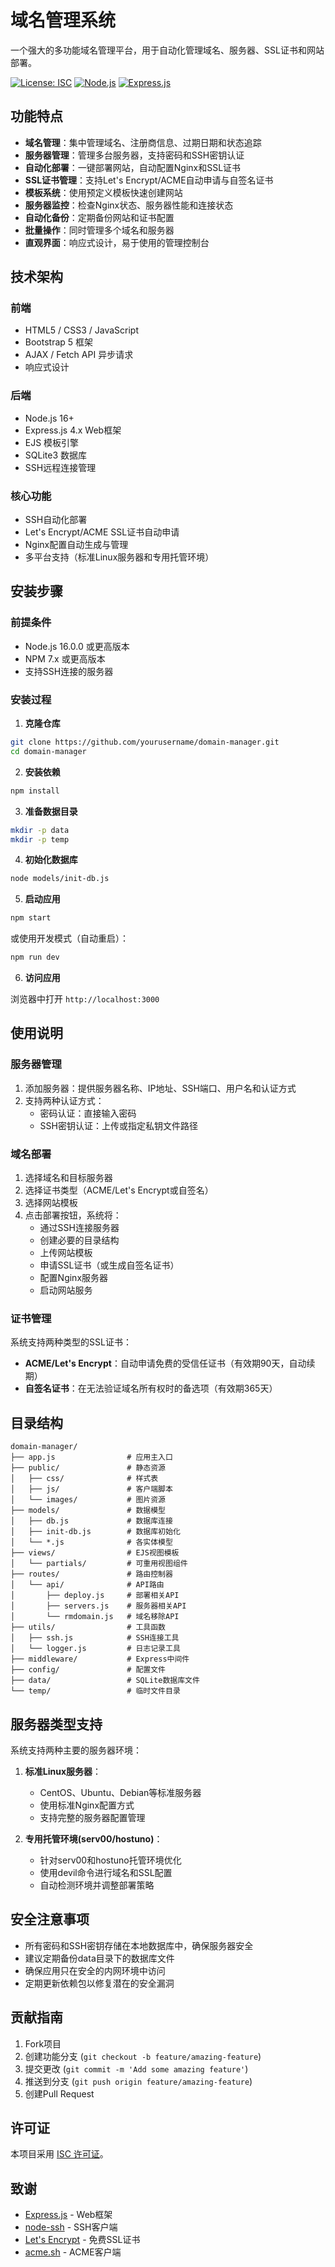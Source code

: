 # 域名管理系统

一个强大的多功能域名管理平台，用于自动化管理域名、服务器、SSL证书和网站部署。

[![License: ISC](https://img.shields.io/badge/License-ISC-blue.svg)](https://opensource.org/licenses/ISC)
[![Node.js](https://img.shields.io/badge/Node.js-16.x+-green.svg)](https://nodejs.org/)
[![Express.js](https://img.shields.io/badge/Express.js-4.x-lightgrey.svg)](https://expressjs.com/)

## 功能特点

- **域名管理**：集中管理域名、注册商信息、过期日期和状态追踪
- **服务器管理**：管理多台服务器，支持密码和SSH密钥认证
- **自动化部署**：一键部署网站，自动配置Nginx和SSL证书
- **SSL证书管理**：支持Let's Encrypt/ACME自动申请与自签名证书
- **模板系统**：使用预定义模板快速创建网站
- **服务器监控**：检查Nginx状态、服务器性能和连接状态
- **自动化备份**：定期备份网站和证书配置
- **批量操作**：同时管理多个域名和服务器
- **直观界面**：响应式设计，易于使用的管理控制台

## 技术架构

### 前端
- HTML5 / CSS3 / JavaScript
- Bootstrap 5 框架
- AJAX / Fetch API 异步请求
- 响应式设计

### 后端
- Node.js 16+
- Express.js 4.x Web框架
- EJS 模板引擎
- SQLite3 数据库
- SSH远程连接管理

### 核心功能
- SSH自动化部署
- Let's Encrypt/ACME SSL证书自动申请
- Nginx配置自动生成与管理
- 多平台支持（标准Linux服务器和专用托管环境）

## 安装步骤

### 前提条件
- Node.js 16.0.0 或更高版本
- NPM 7.x 或更高版本
- 支持SSH连接的服务器

### 安装过程

1. **克隆仓库**
```bash
git clone https://github.com/yourusername/domain-manager.git
cd domain-manager
```

2. **安装依赖**
```bash
npm install
```

3. **准备数据目录**
```bash
mkdir -p data
mkdir -p temp
```

4. **初始化数据库**
```bash
node models/init-db.js
```

5. **启动应用**
```bash
npm start
```

或使用开发模式（自动重启）：
```bash
npm run dev
```

6. **访问应用**

浏览器中打开 `http://localhost:3000`

## 使用说明

### 服务器管理
1. 添加服务器：提供服务器名称、IP地址、SSH端口、用户名和认证方式
2. 支持两种认证方式：
   - 密码认证：直接输入密码
   - SSH密钥认证：上传或指定私钥文件路径

### 域名部署
1. 选择域名和目标服务器
2. 选择证书类型（ACME/Let's Encrypt或自签名）
3. 选择网站模板
4. 点击部署按钮，系统将：
   - 通过SSH连接服务器
   - 创建必要的目录结构
   - 上传网站模板
   - 申请SSL证书（或生成自签名证书）
   - 配置Nginx服务器
   - 启动网站服务

### 证书管理
系统支持两种类型的SSL证书：
- **ACME/Let's Encrypt**：自动申请免费的受信任证书（有效期90天，自动续期）
- **自签名证书**：在无法验证域名所有权时的备选项（有效期365天）

## 目录结构

```
domain-manager/
├── app.js                # 应用主入口
├── public/               # 静态资源
│   ├── css/              # 样式表
│   ├── js/               # 客户端脚本
│   └── images/           # 图片资源
├── models/               # 数据模型
│   ├── db.js             # 数据库连接
│   ├── init-db.js        # 数据库初始化
│   └── *.js              # 各实体模型
├── views/                # EJS视图模板
│   └── partials/         # 可重用视图组件
├── routes/               # 路由控制器
│   └── api/              # API路由
│       ├── deploy.js     # 部署相关API
│       ├── servers.js    # 服务器相关API
│       └── rmdomain.js   # 域名移除API
├── utils/                # 工具函数
│   ├── ssh.js            # SSH连接工具
│   └── logger.js         # 日志记录工具
├── middleware/           # Express中间件
├── config/               # 配置文件
├── data/                 # SQLite数据库文件
└── temp/                 # 临时文件目录
```

## 服务器类型支持

系统支持两种主要的服务器环境：

1. **标准Linux服务器**：
   - CentOS、Ubuntu、Debian等标准服务器
   - 使用标准Nginx配置方式
   - 支持完整的服务器配置管理

2. **专用托管环境(serv00/hostuno)**：
   - 针对serv00和hostuno托管环境优化
   - 使用devil命令进行域名和SSL配置
   - 自动检测环境并调整部署策略

## 安全注意事项

- 所有密码和SSH密钥存储在本地数据库中，确保服务器安全
- 建议定期备份data目录下的数据库文件
- 确保应用只在安全的内网环境中访问
- 定期更新依赖包以修复潜在的安全漏洞

## 贡献指南

1. Fork项目
2. 创建功能分支 (`git checkout -b feature/amazing-feature`)
3. 提交更改 (`git commit -m 'Add some amazing feature'`)
4. 推送到分支 (`git push origin feature/amazing-feature`)
5. 创建Pull Request

## 许可证

本项目采用 [ISC 许可证](MIT)。

## 致谢

- [Express.js](https://expressjs.com/) - Web框架
- [node-ssh](https://github.com/steelbrain/node-ssh) - SSH客户端
- [Let's Encrypt](https://letsencrypt.org/) - 免费SSL证书
- [acme.sh](https://github.com/acmesh-official/acme.sh) - ACME客户端 
